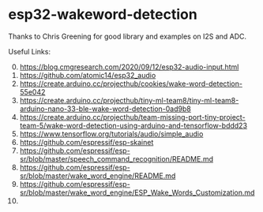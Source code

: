 # esp32-wakeword-detection

Thanks to Chris Greening for good library and examples on I2S and ADC.

Useful Links:

0. https://blog.cmgresearch.com/2020/09/12/esp32-audio-input.html
1. https://github.com/atomic14/esp32_audio
2. https://create.arduino.cc/projecthub/cookies/wake-word-detection-55e042
3. https://create.arduino.cc/projecthub/tiny-ml-team8/tiny-ml-team8-arduino-nano-33-ble-wake-word-detection-0ad9b8
4. https://create.arduino.cc/projecthub/team-missing-port-tiny-project-team-5/wake-word-detection-using-arduino-and-tensorflow-bddd23
5. https://www.tensorflow.org/tutorials/audio/simple_audio
6. https://github.com/espressif/esp-skainet
7. https://github.com/espressif/esp-sr/blob/master/speech_command_recognition/README.md
8. https://github.com/espressif/esp-sr/blob/master/wake_word_engine/README.md
9. https://github.com/espressif/esp-sr/blob/master/wake_word_engine/ESP_Wake_Words_Customization.md
10. 
